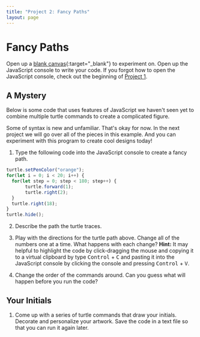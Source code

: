 ```yaml
---
title: "Project 2: Fancy Paths"
layout: page
---
```


# Fancy Paths

Open up a [blank canvas](blank-canvas){:target="_blank"} to experiment on. Open up the JavaScript console to write your code. If you forgot how to open the JavaScript console, check out the beginning of [Project 1](01-turtle-time).

## A Mystery
Below is some code that uses features of JavaScript we haven't seen yet to combine multiple turtle commands to create a complicated figure.

Some of syntax is new and unfamiliar. That's okay for now. In the next project we will go over all of the pieces in this example. And you can experiment with this program to create cool designs today!

1. Type the following code into the JavaScript console to create a fancy path.
```js
turtle.setPenColor("orange");
for(let i = 0; i < 20; i++) {
  for(let step = 0; step < 180; step++) {
       turtle.forward(1);
       turtle.right(2);
  }
  turtle.right(18);
}
turtle.hide();
```
2. Describe the path the turtle traces.
3. Play with the directions for the turtle path above. Change all of the numbers one at a time. What happens with each change?
  <strong>Hint:</strong> It may helpful to highlight the code by click-dragging the mouse and copying it to a virtual clipboard by type <kbd>Control</kbd> + <kbd>C</kbd> and pasting it into the JavaScript console by clicking the console and pressing <kbd>Control</kbd> + <kbd>V</kbd>.

4. Change the order of the commands around. Can you guess what will happen before you run the code?

## Your Initials

1. Come up with a series of turtle commands that draw your initials. Decorate and personalize your artwork. Save the code in a text file so that you can run it again later.

